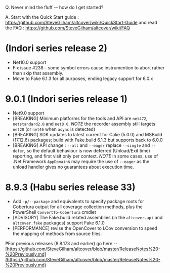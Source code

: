 ﻿Q. Never mind the fluff -- how do I get started?

A. Start with the Quick Start guide : https://github.com/SteveGilham/altcover/wiki/QuickStart-Guide and 
read the FAQ : https://github.com/SteveGilham/altcover/wiki/FAQ

# (Indori series release 2)
* Net10.0 support
* Fix issue #238 - some symbol errors cause instrumention to abort rather than skip that assembly.
* Move to Fake 6.1.3 for all purposes, ending legacy support for 6.0.x

# 9.0.1 (Indori series release 1)
* Net9.0 support
* [BREAKING] Minimum platforms for the tools and API are `net472`, `netstandard2.0` and `net8.0`. *NOTE* the recorder assembly still targets `net20` (or `net46` when `async` is detected)
* [BREAKING] SDK updates to latest current for Cake (5.0.0) and MSBuild (17.12.6) packages; build with Fake.build 6.1.3 but supports back to 6.0.0
* [BREAKING] API change : `--all` and `--eager` replace `--single` and `--defer`, so the default behaviour is now deferred (Unload/Exit time) reporting, and first visit only per context. *NOTE* in some cases, use of .Net Framework `AppDomain`s may require the use of `--eager` as the unload handler gives no guarantees about execution time.

# 8.9.3 (Habu series release 33)
* Add `-p/--package` and equivalents to specify package roots for Cobertura output for all coverage collection methods, plus the PowerShell `ConvertTo-Cobertura` cmdlet
* [ADVISORY] The Fake.build related assemblies (in the `altcover.api` and `altcover.fake` packages) support Fake 6.1.0
* [PERFORMANCE] revise the OpenCover to LCov conversion to speed the mapping of methods from source files.

⁋For previous releases (8.8.173 and earlier) go here -- [https://github.com/SteveGilham/altcover/blob/master/ReleaseNotes%20-%20Previously.md](https://github.com/SteveGilham/altcover/blob/master/ReleaseNotes%20-%20Previously.md)